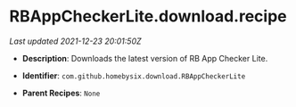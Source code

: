 # RBAppCheckerLite.download.recipe

_Last updated 2021-12-23 20:01:50Z_

- **Description**: Downloads the latest version of RB App Checker Lite.

- **Identifier**: `com.github.homebysix.download.RBAppCheckerLite`

- **Parent Recipes**: `None`
